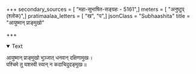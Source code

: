+++
secondary_sources = [ "महा-सुभाषित-सङ्ग्रहः - 5161",]
meters = [ "अनुष्टुप् (श्लोक)",]
pratimaalaa_letters = [ "ख", "प",]
jsonClass = "Subhaashita"
title = "आयुष्मान् प्राङ्मुखो"

+++

<details open><summary>Text</summary>

आयुष्मान् प्राङ्मुखो भुञ्जात् धनवान् दक्षिणामुखः।  
पश्चिमे तु यशस्वी स्यान् न कदाचिदुदङ्मुखः॥
</details>
